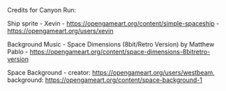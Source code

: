 Credits for Canyon Run:

Ship sprite - Xevin - https://opengameart.org/content/simple-spaceship - https://opengameart.org/users/xevin

Background Music - Space Dimensions (8bit/Retro Version) by Matthew Pablo - https://opengameart.org/content/space-dimensions-8bitretro-version


Space Background - creator: https://opengameart.org/users/westbeam, background: https://opengameart.org/content/space-background-1
